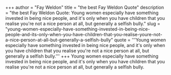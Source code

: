 +++
author = "Fay Weldon"
title = "the best Fay Weldon Quote"
description = "the best Fay Weldon Quote: Young women especially have something invested in being nice people, and it's only when you have children that you realise you're not a nice person at all, but generally a selfish bully."
slug = "young-women-especially-have-something-invested-in-being-nice-people-and-its-only-when-you-have-children-that-you-realise-youre-not-a-nice-person-at-all-but-generally-a-selfish-bully"
quote = '''Young women especially have something invested in being nice people, and it's only when you have children that you realise you're not a nice person at all, but generally a selfish bully.'''
+++
Young women especially have something invested in being nice people, and it's only when you have children that you realise you're not a nice person at all, but generally a selfish bully.
